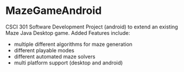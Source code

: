 # MazeGameAndroid
CSCI 301 Software Development Project (android) to extend an existing Maze Java Desktop game.
Added Features include:
- multiple different algorithms for maze generation
- different playable modes
- different automated maze solvers
- multi platform support (desktop and android)
